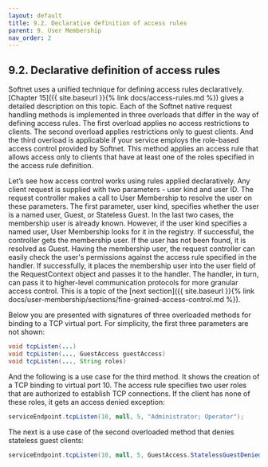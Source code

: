 ```yaml
---
layout: default
title: 9.2. Declarative definition of access rules
parent: 9. User Membership
nav_order: 2
---
```


## 9.2. Declarative definition of access rules

Softnet uses a unified technique for defining access rules declaratively. [Chapter 15]({{ site.baseurl }}{% link docs/access-rules.md %}) gives a detailed description on this topic. Each of the Softnet native request handling methods is implemented in three overloads that differ in the way of defining access rules. The first overload applies no access restrictions to clients. The second overload applies restrictions only to guest clients. And the third overload is applicable if your service employs the role-based access control provided by Softnet. This method applies an access rule that allows access only to clients that have at least one of the roles specified in the access rule definition.  

Let’s see how access control works using rules applied declaratively. Any client request is supplied with two parameters - user kind and user ID. The request controller makes a call to User Membership to resolve the user on these parameters. The first parameter, user kind, specifies whether the user is a named user, Guest, or Stateless Guest. In the last two cases, the membership user is already known. However, if the user kind specifies a named user, User Membership looks for it in the registry. If successful, the controller gets the membership user. If the user has not been found, it is resolved as Guest. Having the membership user, the request controller can easily check the user's permissions against the access rule specified in the handler. If successfully, it places the membership user into the user field of the <span class="datatype">RequestContext</span> object and passes it to the handler. The handler, in turn, can pass it to higher-level communication protocols for more granular access control. This is a topic of the [next section]({{ site.baseurl }}{% link docs/user-membership/sections/fine-grained-access-control.md %}).  

Below you are presented with signatures of three overloaded methods for binding to a TCP virtual port. For simplicity, the first three parameters are not shown:
```java
void tcpListen(...)
void tcpListen(..., GuestAccess guestAccess)
void tcpListen(..., String roles)
```

And the following is a use case for the third method. It shows the creation of a TCP binding to virtual port 10. The access rule specifies two user roles that are authorized to establish TCP connections. If the client has none of these roles, it gets an access denied exception:
```java
serviceEndpoint.tcpListen(10, null, 5, "Administrator; Operator");
```

The next is a use case of the second overloaded method that denies stateless guest clients:
```java
serviceEndpoint.tcpListen(10, null, 5, GuestAccess.StatelessGuestDenied);
```